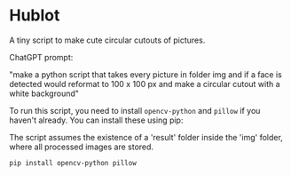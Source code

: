 # Hublot
A tiny script to make cute circular cutouts of pictures.

ChatGPT prompt: 

"make a python script that takes every picture in folder img and if a face is detected would reformat to 100 x 100 px and make a circular cutout with a white background"

To run this script, you need to install `opencv-python` and `pillow` if you haven't already. You can install these using pip:

The  script assumes the existence of a 'result' folder inside the 'img' folder, where all processed images are stored.

``pip install opencv-python pillow``



